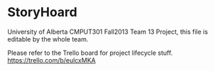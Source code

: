 StoryHoard
==========

University of Alberta CMPUT301 Fall2013 Team 13 Project, this file is editable by the whole team.

Please refer to the Trello board for project lifecycle stuff. https://trello.com/b/eulcxMKA